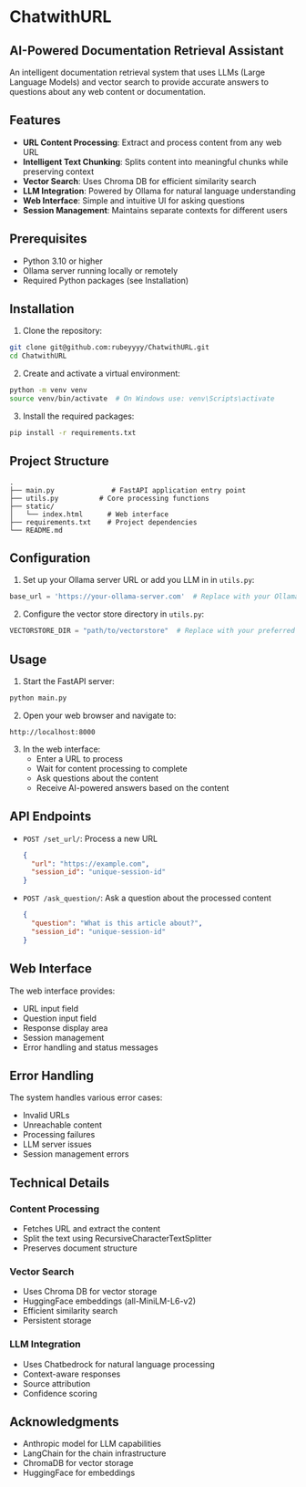 # ChatwithURL

## AI-Powered Documentation Retrieval Assistant

An intelligent documentation retrieval system that uses LLMs (Large Language Models) and vector search to provide accurate answers to questions about any web content or documentation.

## Features

- **URL Content Processing**: Extract and process content from any web URL
- **Intelligent Text Chunking**: Splits content into meaningful chunks while preserving context
- **Vector Search**: Uses Chroma DB for efficient similarity search
- **LLM Integration**: Powered by Ollama for natural language understanding
- **Web Interface**: Simple and intuitive UI for asking questions
- **Session Management**: Maintains separate contexts for different users

## Prerequisites

- Python 3.10 or higher
- Ollama server running locally or remotely
- Required Python packages (see Installation)

## Installation

1. Clone the repository:
```bash
git clone git@github.com:rubeyyyy/ChatwithURL.git
cd ChatwithURL
```

2. Create and activate a virtual environment:
```bash
python -m venv venv
source venv/bin/activate  # On Windows use: venv\Scripts\activate
```

3. Install the required packages:
```bash
pip install -r requirements.txt
```

## Project Structure

```
.
├── main.py              # FastAPI application entry point
├── utils.py          # Core processing functions
├── static/
│   └── index.html      # Web interface
├── requirements.txt    # Project dependencies
└── README.md
```

## Configuration

1. Set up your Ollama server URL or add you LLM in in `utils.py`:
```python
base_url = 'https://your-ollama-server.com'  # Replace with your Ollama server URL
```

2. Configure the vector store directory in `utils.py`:
```python
VECTORSTORE_DIR = "path/to/vectorstore"  # Replace with your preferred directory
```

## Usage

1. Start the FastAPI server:
```bash
python main.py
```

2. Open your web browser and navigate to:
```
http://localhost:8000
```

3. In the web interface:
   - Enter a URL to process
   - Wait for content processing to complete
   - Ask questions about the content
   - Receive AI-powered answers based on the content

## API Endpoints

- `POST /set_url/`: Process a new URL
  ```json
  {
    "url": "https://example.com",
    "session_id": "unique-session-id"
  }
  ```

- `POST /ask_question/`: Ask a question about the processed content
  ```json
  {
    "question": "What is this article about?",
    "session_id": "unique-session-id"
  }
  ```

## Web Interface

The web interface provides:
- URL input field
- Question input field
- Response display area
- Session management
- Error handling and status messages

## Error Handling

The system handles various error cases:
- Invalid URLs
- Unreachable content
- Processing failures
- LLM server issues
- Session management errors

## Technical Details

### Content Processing
- Fetches URL and extract the content
- Split the text using RecursiveCharacterTextSplitter 
- Preserves document structure

### Vector Search
- Uses Chroma DB for vector storage
- HuggingFace embeddings (all-MiniLM-L6-v2)
- Efficient similarity search
- Persistent storage

### LLM Integration
- Uses Chatbedrock for natural language processing
- Context-aware responses
- Source attribution
- Confidence scoring

## Acknowledgments

- Anthropic model for LLM capabilities
- LangChain for the chain infrastructure
- ChromaDB for vector storage
- HuggingFace for embeddings